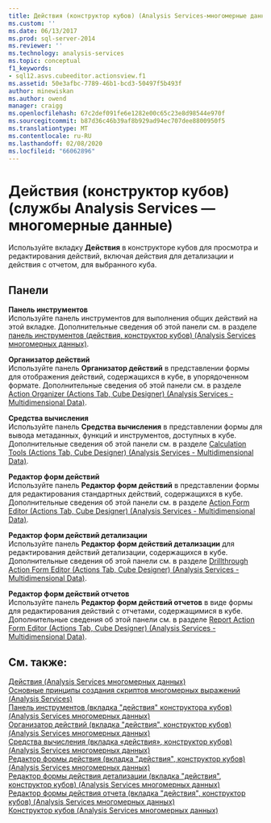 ```yaml
---
title: Действия (конструктор кубов) (Analysis Services-многомерные данные) | Документация Майкрософт
ms.custom: ''
ms.date: 06/13/2017
ms.prod: sql-server-2014
ms.reviewer: ''
ms.technology: analysis-services
ms.topic: conceptual
f1_keywords:
- sql12.asvs.cubeeditor.actionsview.f1
ms.assetid: 50e3afbc-7789-46b1-bcd3-50497f5b493f
author: minewiskan
ms.author: owend
manager: craigg
ms.openlocfilehash: 67c2def091fe6e1282e00c65c23e8d98544e970f
ms.sourcegitcommit: b87d36c46b39af8b929ad94ec707dee8800950f5
ms.translationtype: MT
ms.contentlocale: ru-RU
ms.lasthandoff: 02/08/2020
ms.locfileid: "66062896"
---
```

# <a name="actions-cube-designer-analysis-services---multidimensional-data"></a>Действия (конструктор кубов) (службы Analysis Services — многомерные данные)
  Используйте вкладку **Действия** в конструкторе кубов для просмотра и редактирования действий, включая действия для детализации и действия с отчетом, для выбранного куба.  
  
## <a name="panes"></a>Панели  
 **Панель инструментов**  
 Используйте панель инструментов для выполнения общих действий на этой вкладке. Дополнительные сведения об этой панели см. в разделе [панель инструментов &#40;действия, конструктор кубов&#41; &#40;Analysis Services многомерных данных&#41;](toolbar-actions-tab-cube-designer-analysis-services-multidimensional-data.md).  
  
 **Организатор действий**  
 Используйте панель **Организатор действий** в представлении формы для отображения действий, содержащихся в кубе, в упорядоченном формате. Дополнительные сведения об этой панели см. в разделе [Action Organizer &#40;Actions Tab, Cube Designer&#41; &#40;Analysis Services - Multidimensional Data&#41;](action-organizer-cube-designer-analysis-services-multidimensional-data.md).  
  
 **Средства вычисления**  
 Используйте панель **Средства вычисления** в представлении формы для вывода метаданных, функций и инструментов, доступных в кубе. Дополнительные сведения об этой панели см. в разделе [Calculation Tools &#40;Actions Tab, Cube Designer&#41; &#40;Analysis Services - Multidimensional Data&#41;](calculation-tools-actions-cube-designer-analysis-services-multidimensional-data.md).  
  
 **Редактор форм действий**  
 Используйте панель **Редактор форм действий** в представлении формы для редактирования стандартных действий, содержащихся в кубе. Дополнительные сведения об этой панели см. в разделе [Action Form Editor &#40;Actions Tab, Cube Designer&#41; &#40;Analysis Services - Multidimensional Data&#41;](action-form-editor-cube-designer-analysis-services-multidimensional-data.md).  
  
 **Редактор форм действий детализации**  
 Используйте панель **Редактор форм действий детализации** для редактирования действий детализации, содержащихся в кубе. Дополнительные сведения об этой панели см. в разделе [Drillthrough Action Form Editor &#40;Actions Tab, Cube Designer&#41; &#40;Analysis Services - Multidimensional Data&#41;](drillthrough-action-form-editor-cube-designer-analysis-services-multidimensional-data.md).  
  
 **Редактор форм действий отчетов**  
 Используйте панель **Редактор форм действий отчетов** в виде формы для редактирования действий с отчетами, содержащимися в кубе. Дополнительные сведения об этой панели см. в разделе [Report Action Form Editor &#40;Actions Tab, Cube Designer&#41; &#40;Analysis Services - Multidimensional Data&#41;](report-action-form-editor-cube-designer-analysis-services-multidimensional-data.md).  
  
## <a name="see-also"></a>См. также:  
 [Действия &#40;Analysis Services многомерных данных&#41;](multidimensional-models/actions-analysis-services-multidimensional-data.md)   
 [Основные принципы создания скриптов многомерных выражений &#40;Analysis Services&#41;](multidimensional-models/mdx/mdx-scripting-fundamentals-analysis-services.md)   
 [Панель инструментов &#40;вкладка "действия" конструктора кубов&#41; &#40;Analysis Services многомерных данных&#41;](toolbar-actions-tab-cube-designer-analysis-services-multidimensional-data.md)   
 [Организатор действий &#40;вкладка "действия", конструктор кубов&#41; &#40;Analysis Services многомерных данных&#41;](action-organizer-cube-designer-analysis-services-multidimensional-data.md)   
 [Средства вычисления &#40;вкладка «действия», конструктор кубов&#41; &#40;Analysis Services многомерных данных&#41;](calculation-tools-actions-cube-designer-analysis-services-multidimensional-data.md)   
 [Редактор формы действия &#40;вкладка "действия", конструктор кубов&#41; &#40;Analysis Services многомерных данных&#41;](action-form-editor-cube-designer-analysis-services-multidimensional-data.md)   
 [Редактор формы действия детализации &#40;вкладка "действия", конструктор кубов&#41; &#40;Analysis Services многомерных данных&#41;](drillthrough-action-form-editor-cube-designer-analysis-services-multidimensional-data.md)   
 [Редактор формы действия отчета &#40;вкладка "действия", конструктор кубов&#41; &#40;Analysis Services многомерных данных&#41;](report-action-form-editor-cube-designer-analysis-services-multidimensional-data.md)   
 [Конструктор кубов &#40;Analysis Services многомерных данных&#41;](cube-designer-analysis-services-multidimensional-data.md)  
  
  
